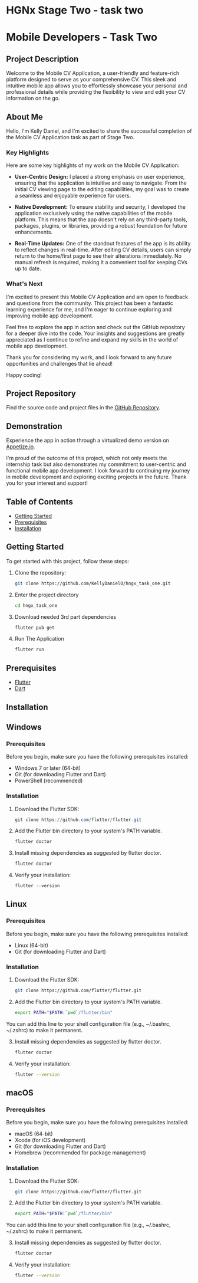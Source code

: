 # HGNx Stage Two - task two
# Mobile Developers - Task Two

## Project Description
Welcome to the Mobile CV Application, a user-friendly and feature-rich platform designed to serve as your comprehensive CV. This sleek and intuitive mobile app allows you to effortlessly showcase your personal and professional details while providing the flexibility to view and edit your CV information on the go.

## About Me

Hello, I'm Kelly Daniel, and I'm excited to share the successful completion of the Mobile CV Application task as part of Stage Two.

### Key Highlights

Here are some key highlights of my work on the Mobile CV Application:

- **User-Centric Design:** I placed a strong emphasis on user experience, ensuring that the application is intuitive and easy to navigate. From the initial CV viewing page to the editing capabilities, my goal was to create a seamless and enjoyable experience for users.

- **Native Development:** To ensure stability and security, I developed the application exclusively using the native capabilities of the mobile platform. This means that the app doesn't rely on any third-party tools, packages, plugins, or libraries, providing a robust foundation for future enhancements.

- **Real-Time Updates:** One of the standout features of the app is its ability to reflect changes in real-time. After editing CV details, users can simply return to the home/first page to see their alterations immediately. No manual refresh is required, making it a convenient tool for keeping CVs up to date.

### What's Next

I'm excited to present this Mobile CV Application and am open to feedback and questions from the community. This project has been a fantastic learning experience for me, and I'm eager to continue exploring and improving mobile app development.

Feel free to explore the app in action and check out the GitHub repository for a deeper dive into the code. Your insights and suggestions are greatly appreciated as I continue to refine and expand my skills in the world of mobile app development.

Thank you for considering my work, and I look forward to any future opportunities and challenges that lie ahead!

Happy coding!

## Project Repository

Find the source code and project files in the [GitHub Repository](https://github.com/KellyDanielO/hngx_task_two).

## Demonstration

Experience the app in action through a virtualized demo version on [Appetize.io](https://appetize.io/app/k43u7vidh56vm43y4vpabzwjsy?device=pixel4&osVersion=11.0&scale=75).

I'm proud of the outcome of this project, which not only meets the internship task but also demonstrates my commitment to user-centric and functional mobile app development. I look forward to continuing my journey in mobile development and exploring exciting projects in the future. Thank you for your interest and support!

## Table of Contents

- [Getting Started](#getting-started)
- [Prerequisites](#prerequisites)
- [Installation](#installation)


## Getting Started

To get started with this project, follow these steps:

1. Clone the repository:

   ```bash
   git clone https://github.com/KellyDanielO/hngx_task_one.git

2. Enter the project directory
    ```bash
    cd hngx_task_one
3. Download needed 3rd part dependencies
    ```bash
    flutter pub get
4. Run The Application
    ```bash
    flutter run

## Prerequisites

- [Flutter](https://flutter.dev/) 
- [Dart](https://dart.dev/) 

## Installation


## Windows

### Prerequisites

Before you begin, make sure you have the following prerequisites installed:

- Windows 7 or later (64-bit)
- Git (for downloading Flutter and Dart)
- PowerShell (recommended)

### Installation

1. Download the Flutter SDK:

   ```powershell
   git clone https://github.com/flutter/flutter.git

2. Add the Flutter bin directory to your system's PATH variable.
    ```powershell
    flutter doctor
3. Install missing dependencies as suggested by flutter doctor.
    ```powershell
    flutter doctor
4. Verify your installation:
    ```powershell
    flutter --version

## Linux

### Prerequisites

Before you begin, make sure you have the following prerequisites installed:

- Linux (64-bit)
- Git (for downloading Flutter and Dart)

### Installation

1. Download the Flutter SDK:

   ```bash
   git clone https://github.com/flutter/flutter.git

2. Add the Flutter bin directory to your system's PATH variable.
    ```bash
    export PATH="$PATH:`pwd`/flutter/bin"
    
You can add this line to your shell configuration file (e.g., ~/.bashrc, ~/.zshrc) to make it permanent.

3. Install missing dependencies as suggested by flutter doctor.
    ```bash
    flutter doctor
4. Verify your installation:
    ```bash
    flutter --version

## macOS

### Prerequisites

Before you begin, make sure you have the following prerequisites installed:

- macOS (64-bit)
- Xcode (for iOS development)
- Git (for downloading Flutter and Dart)
- Homebrew (recommended for package management)

### Installation

1. Download the Flutter SDK:

   ```bash
   git clone https://github.com/flutter/flutter.git

2. Add the Flutter bin directory to your system's PATH variable.
    ```bash
    export PATH="$PATH:`pwd`/flutter/bin"

You can add this line to your shell configuration file (e.g., ~/.bashrc, ~/.zshrc) to make it permanent.

3. Install missing dependencies as suggested by flutter doctor.
    ```bash
    flutter doctor
4. Verify your installation:
    ```bash
    flutter --version